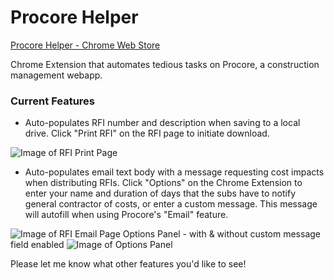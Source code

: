 # Procore Helper

[Procore Helper - Chrome Web Store](https://chrome.google.com/webstore/detail/procore-helper/cdihmnijfeedjcbpiicbjgmojigmepbh?hl=en&authuser=0)

Chrome Extension that automates tedious tasks on Procore, a construction management webapp.

### Current Features

* Auto-populates RFI number and description when saving to a local drive. Click "Print RFI" on the RFI page to initiate download.

![Image of RFI Print Page](https://i.imgur.com/HgmCyKD.png?1)

* Auto-populates email text body with a message requesting cost impacts when distributing RFIs. Click "Options" on the Chrome Extension to enter your name and duration of days that the subs have to notify general contractor of costs, or enter a custom message. This message will autofill when using Procore's "Email" feature.

![Image of RFI Email Page](https://i.imgur.com/c2BEPg3.jpg)
Options Panel - with & without custom message field enabled
![Image of Options Panel](https://i.imgur.com/FJnOfRU.png)

Please let me know what other features you'd like to see!
